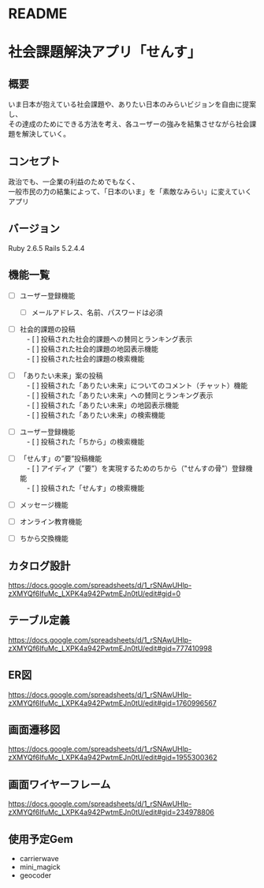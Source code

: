 # README

# 社会課題解決アプリ「せんす」

## 概要
いま日本が抱えている社会課題や、ありたい日本のみらいビジョンを自由に提案し、  
その達成のためにできる方法を考え、各ユーザーの強みを結集させながら社会課題を解決していく。    

## コンセプト
政治でも、一企業の利益のためでもなく、  
一般市民の力の結集によって、「日本のいま」を「素敵なみらい」に変えていくアプリ   

## バージョン
Ruby 2.6.5
Rails 5.2.4.4

## 機能一覧
- [ ] ユーザー登録機能
  - [ ] メールアドレス、名前、パスワードは必須
- [ ] 社会的課題の投稿    
　- [ ] 投稿された社会的課題への賛同とランキング表示  
　- [ ] 投稿された社会的課題の地図表示機能  
　- [ ] 投稿された社会的課題の検索機能  
- [ ] 「ありたい未来」案の投稿   
　- [ ] 投稿された「ありたい未来」についてのコメント（チャット）機能  
　- [ ] 投稿された「ありたい未来」への賛同とランキング表示  
　- [ ] 投稿された「ありたい未来」の地図表示機能  
　- [ ] 投稿された「ありたい未来」の検索機能  
- [ ] ユーザー登録機能    
　- [ ] 投稿された「ちから」の検索機能  
- [ ] 「せんす」の”要”投稿機能    
　- [ ] アイディア（”要”）を実現するためのちから（"せんすの骨"）登録機能  
　- [ ] 投稿された「せんす」の検索機能  
- [ ] メッセージ機能    
- [ ] オンライン教育機能   
- [ ] ちから交換機能    


## カタログ設計
https://docs.google.com/spreadsheets/d/1_rSNAwUHlp-zXMYQf6IfuMc_LXPK4a942PwtmEJn0tU/edit#gid=0

## テーブル定義
https://docs.google.com/spreadsheets/d/1_rSNAwUHlp-zXMYQf6IfuMc_LXPK4a942PwtmEJn0tU/edit#gid=777410998

## ER図
https://docs.google.com/spreadsheets/d/1_rSNAwUHlp-zXMYQf6IfuMc_LXPK4a942PwtmEJn0tU/edit#gid=1760996567

## 画面遷移図
https://docs.google.com/spreadsheets/d/1_rSNAwUHlp-zXMYQf6IfuMc_LXPK4a942PwtmEJn0tU/edit#gid=1955300362

## 画面ワイヤーフレーム
https://docs.google.com/spreadsheets/d/1_rSNAwUHlp-zXMYQf6IfuMc_LXPK4a942PwtmEJn0tU/edit#gid=234978806

## 使用予定Gem
* carrierwave
* mini_magick
* geocoder
